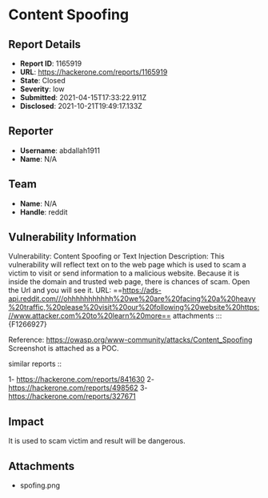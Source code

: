 # Content Spoofing

## Report Details
- **Report ID**: 1165919
- **URL**: https://hackerone.com/reports/1165919
- **State**: Closed
- **Severity**: low
- **Submitted**: 2021-04-15T17:33:22.911Z
- **Disclosed**: 2021-10-21T19:49:17.133Z

## Reporter
- **Username**: abdallah1911
- **Name**: N/A

## Team
- **Name**: N/A
- **Handle**: reddit

## Vulnerability Information
Vulnerability:
Content Spoofing or Text Injection
Description:
This vulnerability will reflect text on to the web page which is used to scam a victim to visit or send information to a malicious website. Because it is inside the domain and trusted web page, there is chances of scam. Open the Url and you will see it.
URL:   ==https://ads-api.reddit.com///ohhhhhhhhhhh%20we%20are%20facing%20a%20heavy%20traffic,%20please%20visit%20our%20following%20website%20https://www.attacker.com%20to%20learn%20more==
attachments :::
{F1266927}

Reference:
https://owasp.org/www-community/attacks/Content_Spoofing
Screenshot is attached as a POC.

similar reports ::

1-  https://hackerone.com/reports/841630
2- https://hackerone.com/reports/498562
3- https://hackerone.com/reports/327671

## Impact

It is used to scam victim and result will be dangerous.

## Attachments
- spofing.png
